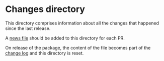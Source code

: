 <!--
Copyright (C) 2020-2025 Arm Limited or its affiliates and Contributors. All rights reserved.
SPDX-License-Identifier: Apache-2.0
-->
# Changes directory

This directory comprises information about all the changes that happened since the last release.

A [news file](../CONTRIBUTING.md#news-files) should be added to this directory for each PR.

On release of the package, the content of the file becomes part of the [change log](../CHANGELOG.md) and this directory is reset.
